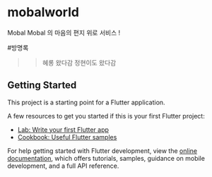 # mobalworld

Mobal Mobal 의 마음의 편지 위로 서비스 ! 

#방명록 
>> 혜롱 왔다감 
>> 정현이도 왔다감

## Getting Started

This project is a starting point for a Flutter application.

A few resources to get you started if this is your first Flutter project:

- [Lab: Write your first Flutter app](https://docs.flutter.dev/get-started/codelab)
- [Cookbook: Useful Flutter samples](https://docs.flutter.dev/cookbook)

For help getting started with Flutter development, view the
[online documentation](https://docs.flutter.dev/), which offers tutorials,
samples, guidance on mobile development, and a full API reference.
